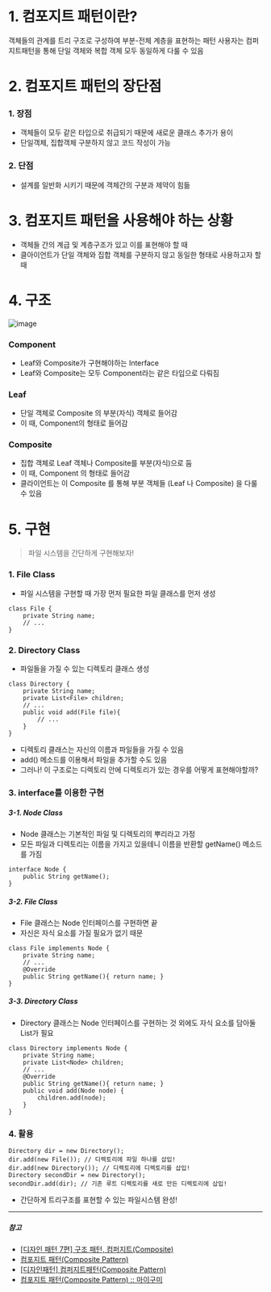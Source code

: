 # 1. 컴포지트 패턴이란?

객체들의 관계를 트리 구조로 구성하여 부분-전체 계층을 표현하는 패턴
사용자는 컴퍼지트패턴을 통해 단일 객체와 복합 객체 모두 동일하게 다룰 수 있음

# 2. 컴포지트 패턴의 장단점

### 1. 장점

- 객체들이 모두 같은 타입으로 취급되기 때문에 새로운 클래스 추가가 용이
- 단일객체, 집합객체 구분하지 않고 코드 작성이 가능

### 2. 단점

- 설계를 일반화 시키기 때문에 객체간의 구분과 제약이 힘듦

# 3. 컴포지트 패턴을 사용해야 하는 상황

- 객체들 간의 계급 및 계층구조가 있고 이를 표현해야 할 때
- 클아이언트가 단일 객체와 집합 객체를 구분하지 않고 동일한 형태로 사용하고자 할 때

# 4. 구조

![image](https://github.com/SeoYeonBae/CS_study/assets/101535851/a4f3811b-855c-4f76-b40c-dcb0f3d62d4b)


### Component

- Leaf와 Composite가 구현해야하는 Interface
- Leaf와 Composite는 모두 Component라는 같은 타입으로 다뤄짐

### Leaf

- 단일 객체로 Composite 의 부분(자식) 객체로 들어감
- 이 때, Component의 형태로 들어감

### Composite

- 집합 객체로 Leaf 객체나 Composite를 부분(자식)으로 둠
- 이 때, Component 의 형태로 들어감
- 클라이언트는 이 Composite 를 통해 부분 객체들 (Leaf 나 Composite) 을 다룰 수 있음

# 5. 구현

> 파일 시스템을 간단하게 구현해보자!

### 1. File Class

- 파일 시스템을 구현할 때 가장 먼저 필요한 파일 클래스를 먼저 생성

```
class File {
    private String name;
    // ...
}
```

### 2. Directory Class

- 파일들을 가질 수 있는 디렉토리 클래스 생성

```
class Directory {
    private String name;
    private List<File> children;
    // ...
    public void add(File file){
        // ...
    }
}
```

- 디렉토리 클래스는 자신의 이름과 파일들을 가질 수 있음
- add() 메소드를 이용해서 파일을 추가할 수도 있음
- 그러나! 이 구조로는 디렉토리 안에 디렉토리가 있는 경우를 어떻게 표현해야할까?

### 3. interface를 이용한 구현

##### 3-1. Node Class

- Node 클래스는 기본적인 파일 및 디렉토리의 뿌리라고 가정
- 모든 파일과 디렉토리는 이름을 가지고 있을테니 이름을 반환할 getName() 메소드를 가짐

```
interface Node {
    public String getName();
}
```

##### 3-2. File Class

- File 클래스는 Node 인터페이스를 구현하면 끝
- 자신은 자식 요소를 가질 필요가 없기 때문

```
class File implements Node {
    private String name;
    // ...
    @Override
    public String getName(){ return name; }
}
```

##### 3-3. Directory Class

- Directory 클래스는 Node 인터페이스를 구현하는 것 외에도 자식 요소를 담아둘 List가 필요

```
class Directory implements Node {
    private String name;
    private List<Node> children;
    // ...
    @Override
    public String getName(){ return name; }
    public void add(Node node) {
        children.add(node);
    }
}
```

### 4. 활용

```
Directory dir = new Directory();
dir.add(new File()); // 디렉토리에 파일 하나를 삽입!
dir.add(new Directory()); // 디렉토리에 디렉토리를 삽입!
Directory secondDir = new Directory();
secondDir.add(dir); // 기존 루트 디렉토리를 새로 만든 디렉토리에 삽입!
```

- 간단하게 트리구조를 표현할 수 있는 파일시스템 완성!

---

##### 참고

- [[디자인 패턴 7편] 구조 패턴, 컴퍼지트(Composite)](https://dailyheumsi.tistory.com/193)
- [컴포지트 패턴(Composite Pattern)](https://jdm.kr/blog/228)
- [[디자인패턴] 컴퍼지트패턴(Composite Pattern)](https://velog.io/@newtownboy/%EB%94%94%EC%9E%90%EC%9D%B8%ED%8C%A8%ED%84%B4-%EC%BB%B4%ED%8D%BC%EC%A7%80%ED%8A%B8%ED%8C%A8%ED%84%B4Composite-Pattern)
- [컴포지트 패턴(Composite Pattern) :: 마이구미](https://mygumi.tistory.com/343)
